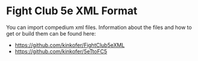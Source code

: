 # Fight Club 5e XML Format

You can import compedium xml files. Information about the files and how to get or build them can be found here:
- https://github.com/kinkofer/FightClub5eXML
- https://github.com/kinkofer/5eTtoFC5